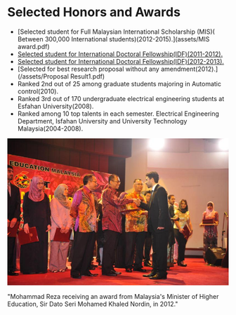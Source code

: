  
 <h1>Selected Honors and Awards</h1>
 
* [Selected student for Full Malaysian International Scholarship (MIS)( Between 300,000 International students)(2012-2015).](assets/MIS award.pdf)
* [Selected student for International Doctoral Fellowship(IDF)(2011-2012).](/assets/IDF(2011-2012).pdf)
* [Selected student for International Doctoral Fellowship(IDF)(2012-2013).](/assets/IDF(2012-2013).pdf)
* [Selected for best research proposal without any amendment(2012).](/assets/Proposal Result1.pdf)
   <li>Ranked 2nd out of 25 among graduate students majoring in Automatic control(2010).</li>
   <li>Ranked 3rd out of 170 undergraduate electrical engineering students at Esfahan University(2008).</li>
   <li>Ranked among 10 top talents in each semester. Electrical Engineering Department, Isfahan University and University Technology Malaysia(2004-2008).</li>

    



<div class="honors-images">
    <div class="honors-image">
        <img src="/assets/MIS.jpeg" alt="Image 1"  style="width: 600px; height: auto;">
        <p class="image-caption">"Mohammad Reza receiving an award from Malaysia's Minister of Higher Education, Sir Dato Seri Mohamed Khaled Nordin, in 2012."</p>
     <link rel="stylesheet" href="/assets/css/font-size">
    </div>
    
</div>
